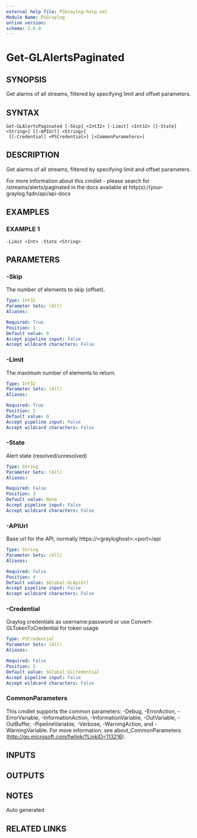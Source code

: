 ```yaml
---
external help file: PSGraylog-help.xml
Module Name: PSGraylog
online version:
schema: 2.0.0
---
```


# Get-GLAlertsPaginated

## SYNOPSIS
Get alarms of all streams, filtered by specifying limit and offset parameters.

## SYNTAX

```
Get-GLAlertsPaginated [-Skip] <Int32> [-Limit] <Int32> [[-State] <String>] [[-APIUrl] <String>]
 [[-Credential] <PSCredential>] [<CommonParameters>]
```

## DESCRIPTION
Get alarms of all streams, filtered by specifying limit and offset parameters.


For more information about this cmdlet - please search for /streams/alerts/paginated in the docs available at http(s)://your-graylog.fqdn/api/api-docs

## EXAMPLES

### EXAMPLE 1
```
-Limit <Int> -State <String>
```

## PARAMETERS

### -Skip
The number of elements to skip (offset).

```yaml
Type: Int32
Parameter Sets: (All)
Aliases:

Required: True
Position: 1
Default value: 0
Accept pipeline input: False
Accept wildcard characters: False
```

### -Limit
The maximum number of elements to return.

```yaml
Type: Int32
Parameter Sets: (All)
Aliases:

Required: True
Position: 2
Default value: 0
Accept pipeline input: False
Accept wildcard characters: False
```

### -State
Alert state (resolved/unresolved)

```yaml
Type: String
Parameter Sets: (All)
Aliases:

Required: False
Position: 3
Default value: None
Accept pipeline input: False
Accept wildcard characters: False
```

### -APIUrl
Base url for the API, normally https://\<grayloghost\>:\<port\>/api

```yaml
Type: String
Parameter Sets: (All)
Aliases:

Required: False
Position: 4
Default value: $Global:GLApiUrl
Accept pipeline input: False
Accept wildcard characters: False
```

### -Credential
Graylog credentials as username:password or use Convert-GLTokenToCredential for token usage

```yaml
Type: PSCredential
Parameter Sets: (All)
Aliases:

Required: False
Position: 5
Default value: $Global:GLCredential
Accept pipeline input: False
Accept wildcard characters: False
```

### CommonParameters
This cmdlet supports the common parameters: -Debug, -ErrorAction, -ErrorVariable, -InformationAction, -InformationVariable, -OutVariable, -OutBuffer, -PipelineVariable, -Verbose, -WarningAction, and -WarningVariable.
For more information, see about_CommonParameters (http://go.microsoft.com/fwlink/?LinkID=113216).

## INPUTS

## OUTPUTS

## NOTES
Auto generated

## RELATED LINKS
